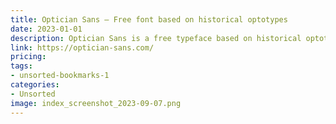 ```yaml
---
title: Optician Sans – Free font based on historical optotypes
date: 2023-01-01
description: Optician Sans is a free typeface based on historical optotypes and designed for use in eyecharts.
link: https://optician-sans.com/
pricing: 
tags: 
- unsorted-bookmarks-1 
categories: 
- Unsorted 
image: index_screenshot_2023-09-07.png
---
```


